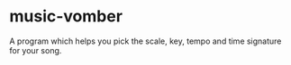 # music-vomber
A program which helps you pick the scale, key, tempo and time signature for your song.
